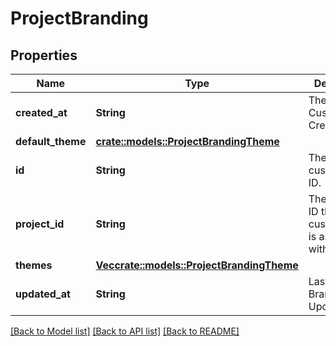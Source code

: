 # ProjectBranding

## Properties

Name | Type | Description | Notes
------------ | ------------- | ------------- | -------------
**created_at** | **String** | The Customization Creation Date | [readonly]
**default_theme** | [**crate::models::ProjectBrandingTheme**](projectBrandingTheme.md) |  | 
**id** | **String** | The customization ID. | [readonly]
**project_id** | **String** | The Project's ID this customization is associated with | 
**themes** | [**Vec<crate::models::ProjectBrandingTheme>**](projectBrandingTheme.md) |  | 
**updated_at** | **String** | Last Time Branding was Updated | [readonly]

[[Back to Model list]](../README.md#documentation-for-models) [[Back to API list]](../README.md#documentation-for-api-endpoints) [[Back to README]](../README.md)


